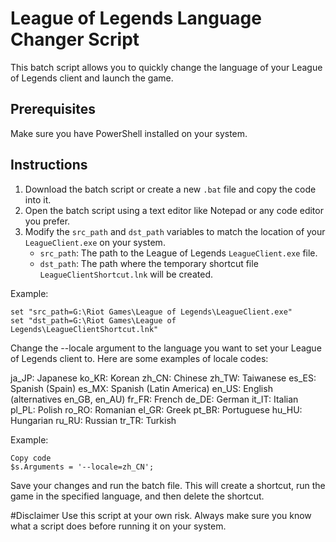 # League of Legends Language Changer Script

This batch script allows you to quickly change the language of your League of Legends client and launch the game.

## Prerequisites

Make sure you have PowerShell installed on your system.

## Instructions

1. Download the batch script or create a new `.bat` file and copy the code into it.
2. Open the batch script using a text editor like Notepad or any code editor you prefer.
3. Modify the `src_path` and `dst_path` variables to match the location of your `LeagueClient.exe` on your system.
   - `src_path`: The path to the League of Legends `LeagueClient.exe` file.
   - `dst_path`: The path where the temporary shortcut file `LeagueClientShortcut.lnk` will be created.

Example:

```batch
set "src_path=G:\Riot Games\League of Legends\LeagueClient.exe"
set "dst_path=G:\Riot Games\League of Legends\LeagueClientShortcut.lnk"
```

Change the --locale argument to the language you want to set your League of Legends client to.
Here are some examples of locale codes:

ja_JP: Japanese
ko_KR: Korean
zh_CN: Chinese
zh_TW: Taiwanese
es_ES: Spanish (Spain)
es_MX: Spanish (Latin America)
en_US: English (alternatives en_GB, en_AU)
fr_FR: French
de_DE: German
it_IT: Italian
pl_PL: Polish
ro_RO: Romanian
el_GR: Greek
pt_BR: Portuguese
hu_HU: Hungarian
ru_RU: Russian
tr_TR: Turkish

Example:

```batch
Copy code
$s.Arguments = '--locale=zh_CN';
```

Save your changes and run the batch file.
This will create a shortcut, run the game in the specified language, and then delete the shortcut.

#Disclaimer
Use this script at your own risk. Always make sure you know what a script does before running it on your system.

